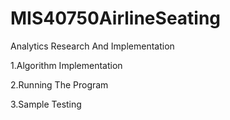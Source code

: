 # MIS40750AirlineSeating
Analytics Research And Implementation

1.Algorithm Implementation

2.Running The Program

3.Sample Testing

